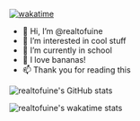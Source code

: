 [![wakatime](https://wakatime.com/badge/user/e96ab1e0-8dea-471f-b3de-aab1a5b725b2.svg)](https://wakatime.com/@e96ab1e0-8dea-471f-b3de-aab1a5b725b2)
- 👋 Hi, I’m @realtofuine
- 👀 I’m interested in cool stuff
- 🌱 I’m currently in school
- 🍌 I love bananas!
- 📫 Thank you for reading this

![realtofuine's GitHub stats](https://github-readme-stats-private-xi.vercel.app/api?username=realtofuine&count_private=true&show_icons=true&theme=gruvbox)

![realtofuine's wakatime stats](https://github-readme-stats.vercel.app/api/wakatime?username=@tofuine)

<!--<p><a href="https://wakatime.com/share/@tofuine/70e74287-261d-418a-873a-fe892bbd8d10.svg"><img alt="Realtofuine's Languages Graph" src="https://wakatime.com/share/@tofuine/70e74287-261d-418a-873a-fe892bbd8d10.svg" width="700"/></a></p>-->

<!-- [![Top Langs](https://github-readme-stats-private-xi.vercel.app/api/top-langs/?username=realtofuine&layout=compact)](https://github.com/anuraghazra/github-readme-stats) -->
